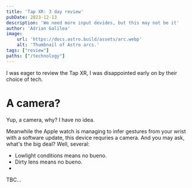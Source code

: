 ```yaml
---
title: 'Tap XR: 3 day review'
pubDate: 2023-12-13
description: 'We need more input devides, but this may not be it'
author: 'Adrian Galilea'
image:
    url: 'https://docs.astro.build/assets/arc.webp'
    alt: 'Thumbnail of Astro arcs.'
tags: ["review"]
paths: ["/technology"]
---
```


I was eager to review the Tap XR, I was disappointed early on by their choice of tech.

# A camera?

Yup, a camera, why? I have no idea.

Meanwhile the Apple watch is managing to infer gestures from your wrist with a software update, this device requries a camera. And you may ask, what's the big deal? Well, several:

- Lowlight conditions means no bueno.
- Dirty lens means no bueno.
- 

TBC...